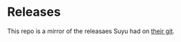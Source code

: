 # Releases

This repo is a mirror of the releasaes Suyu had on [their git](https://web.archive.org/web/20250331131309/https://git.suyu.dev/suyu/suyu/releases).
